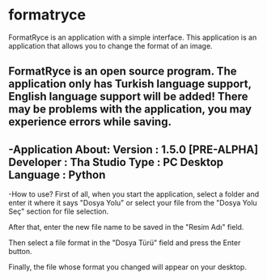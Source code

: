 # formatryce
FormatRyce is an application with a simple interface. This application is an application that allows you to change the format of an image.

FormatRyce is an open source program. The application only has Turkish language support, English language support will be added!
There may be problems with the application, you may experience errors while saving.
----------------------------------------------------------
-Application About:
Version : 1.5.0 [PRE-ALPHA]
Developer : Tha Studio
Type : PC Desktop
Language : Python
----------------------------------------------------------
-How to use?
First of all, when you start the application, select a folder and enter it where it says "Dosya Yolu" or select your file from the "Dosya Yolu Seç" section for file selection.

After that, enter the new file name to be saved in the "Resim Adı" field.

Then select a file format in the "Dosya Türü" field and press the Enter button.

Finally, the file whose format you changed will appear on your desktop.
